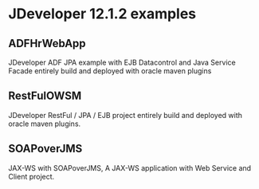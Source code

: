 JDeveloper 12.1.2 examples
==========================

ADFHrWebApp
-----------

JDeveloper ADF JPA example with EJB Datacontrol and Java Service Facade entirely build and deployed with oracle maven plugins


RestFulOWSM
-----------

JDeveloper RestFul / JPA / EJB project entirely build and deployed with oracle maven plugins.
  
SOAPoverJMS
-----------

JAX-WS with SOAPoverJMS, A JAX-WS application with Web Service and Client project.
  
